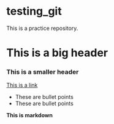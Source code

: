 # testing_git
This is a practice repository. 
# This is a big header

### This is a smaller header

[This is a link](https://codingnomads.co)

- These are bullet points
- These are bullet points

**This is markdown**
